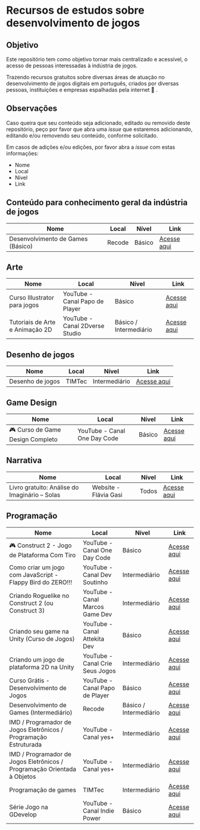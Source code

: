 # Recursos de estudos sobre desenvolvimento de jogos

## Objetivo
Este repositório tem como objetivo tornar mais centralizado e acessível, o acesso de pessoas interessadas à indústria de jogos.

Trazendo recursos gratuitos sobre diversas áreas de atuação no desenvolvimento de jogos digitais em português, criados por diversas pessoas, instituições e empresas espalhadas pela internet :milky_way: .

## Observações
Caso queira que seu conteúdo seja adicionado, editado ou removido deste repositório, peço por favor que abra uma *issue* que estaremos adicionando, editando e/ou removendo seu conteúdo, conforme solicitado.

Em casos de adições e/ou edições, por favor abra a *issue* com estas informações:

- Nome
- Local 
- Nível 
- Link

## Conteúdo para conhecimento geral da indústria de jogos

| Nome | Local | Nível | Link |
|------|------|------|------|
| Desenvolvimento de Games (Básico) | Recode | Básico | [Acesse aqui](https://recode.org.br/desenvolvimento-de-games-basico/) |

## Arte

| Nome | Local | Nível | Link |
|------|------|------|------|
| Curso Illustrator para jogos | YouTube - Canal Papo de Player | Básico | [Acesse aqui](https://www.youtube.com/playlist?list=PLYOZqxNe79xL_nW5dbvZ6Mjmy3HQAm4px) |
| Tutoriais de Arte e Animação 2D | YouTube - Canal 2Dverse Studio | Básico / Intermediário | [Acesse aqui](https://youtube.com/playlist?list=PLFQco0yq7-iUz70BtGrDgU7sQUVagv9Wo) |

## Desenho de jogos

| Nome | Local | Nível | Link |
|------|------|------|------|
| Desenho de jogos | TIMTec | Intermediário | [Acesse aqui](https://cursos.timtec.com.br/course/desenhodejogos/intro) |

## Game Design

| Nome | Local | Nível | Link |
|------|------|------|------|
| 🎮 Curso de Game Design Completo | YouTube - Canal One Day Code | Básico | [Acesse aqui](https://youtube.com/playlist?list=PLGgRtySq3SDP8v4ezAdwaP_DX8NTLAK4i) |

## Narrativa

| Nome | Local | Nível | Link |
|------|------|------|------|
| Livro gratuito: Análise do Imaginário – Solas | Website - Flávia Gasi | Todos | [Acesse aqui](https://flaviagasi.com.br/loja/produto/livro-gratuito-analise-do-imaginario-solas/) |

## Programação

| Nome| Local | Nível | Link |
|------|------|------|------|
| 🎮 Construct 2 - Jogo de Plataforma Com Tiro | YouTube - Canal One Day Code | Básico | [Acesse aqui](https://youtube.com/playlist?list=PLGgRtySq3SDOl66hqvORU-04uffCFK0I3) |
| Como criar um jogo com JavaScript - Flappy Bird do ZERO!!! | YouTube - Canal Dev Soutinho | Intermediário | [Acesse aqui](https://youtube.com/playlist?list=PLTcmLKdIkOWmeNferJ292VYKBXydGeDej) |
| Criando Roguelike no Construct 2 (ou Construct 3) | YouTube - Canal Marcos Game Dev | Intermediário | [Acesse aqui](https://www.youtube.com/playlist?list=PLuDpKE2ECBosjwzkBzyTCOGr8WDLXflY6) |
| Criando seu game na Unity (Curso de Jogos) | YouTube - Canal Attekita Dev | Básico | [Acesse aqui](https://youtube.com/playlist?list=PLprgbdnzrDkH4AP7Qv-xKMvuGCMT54y8O) |
| Criando um jogo de plataforma 2D na Unity | YouTube - Canal Crie Seus Jogos | Intermediário | [Acesse aqui](https://youtube.com/playlist?list=PLW-9djkTMdfVNJD9aEnoOzkrU8dUoD7j4) |
| Curso Grátis - Desenvolvimento de Jogos | YouTube - Canal Papo de Player | Básico | [Acesse aqui](https://www.youtube.com/playlist?list=PLYOZqxNe79xL1Y7yXGZoPED-CNcqTTxJg) |
| Desenvolvimento de Games (Intermediário) | Recode | Básico / Intermediário | [Acesse aqui](https://recode.org.br/desenvolvimento-de-games-intermediario/) |
| IMD / Programador de Jogos Eletrônicos / Programação Estruturada | YouTube - Canal yes+ | Intermediário | [Acesse aqui](https://youtube.com/playlist?list=PLh4r1Nccl2fQrlLbt_MxbYFgmLpGq3Vnw) |
| IMD / Programador de Jogos Eletrônicos / Programação Orientada à Objetos | YouTube - Canal yes+ | Intermediário | [Acesse aqui](https://youtube.com/playlist?list=PLh4r1Nccl2fRTQhs4NEjwGfYeFEQvFFx1) |
| Programação de games | TIMTec | Intermediário | [Acesse aqui](https://cursos.timtec.com.br/course/dev-jogos/intro) |
| Série Jogo na GDevelop | YouTube - Canal Indie Power | Básico | [Acesse aqui](https://youtube.com/playlist?list=PL7ahiqlvDiH6KNA4OfjImx2W0dbqv0X7U) |
